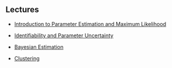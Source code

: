 
## Lectures

- [Introduction to Parameter Estimation and Maximum Likelihood](ParameterEstimationML.pdf)

- [Identifiability and Parameter Uncertainty](IdentifiabilityUncertainty.pdf)

- [Bayesian Estimation](BayesianEstimation.pdf)

- [Clustering](Clustering.pdf)